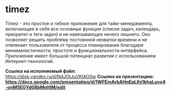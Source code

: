 # timez
Timez - это простое и гибкое приложение для тайм-менеджмента, включающее в себя все основные функции 
(списки задач, календарь, приоритет и теги задач) и не навязывающее ничего лишнего. Оно позволяет решить 
проблему постоянной нехватки времени и не отвлекает пользователя от процесса планирования благодаря минималистичности,
простоте и функциональности интерфейса. Приложение имеет большой потенциал развития с использованием Интернет-технологий.

**Ссылка на исполняемый файл:** https://disk.yandex.ru/d/NdJOtJuVKIAO0w
**Ссылка на презентацию: https://docs.google.com/presentation/d/1WFEmArkAHnEpLlhj1khaLuvx4-onM5EGYd08bMnltIM/edit** 


